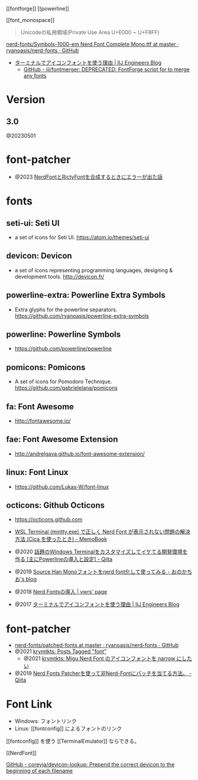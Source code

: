 [[fontforge]] [[powerline]]

[[font_monospace]]

> Unicodeの私用領域(Private Use Area U+E000 ~ U+F8FF)


[nerd-fonts/Symbols-1000-em Nerd Font Complete Mono.ttf at master · ryanoasis/nerd-fonts · GitHub](https://github.com/ryanoasis/nerd-fonts/blob/master/patched-fonts/NerdFontsSymbolsOnly/complete/Symbols-1000-em%20Nerd%20Font%20Complete%20Mono.ttf)

- [ターミナルでアイコンフォントを使う理由 | IIJ Engineers Blog](https://eng-blog.iij.ad.jp/archives/421)
  - [GitHub - iij/fontmerger: DEPRECATED: FontForge script for to merge any fonts](https://github.com/iij/fontmerger)

# Version

## 3.0

@20230501

# font-patcher

- @2023 [NerdFontとRictyFontを合成するときにエラーが出た話](https://zenn.dev/taktamur/articles/2023-01-07_nerdfont_rictyfont)

# fonts

## seti-ui: Seti UI

- a set of icons for Seti UI. https://atom.io/themes/seti-ui

## devicon: Devicon

- a set of icons representing programming languages, designing & development tools. http://devicon.fr/

## powerline-extra: Powerline Extra Symbols

- Extra glyphs for the powerline separators. https://github.com/ryanoasis/powerline-extra-symbols

## powerline: Powerline Symbols

- https://github.com/powerline/powerline

## pomicons: Pomicons

- A set of icons for Pomodoro Technique. https://github.com/gabrielelana/pomicons

## fa: Font Awesome

- http://fontawesome.io/

## fae: Font Awesome Extension

- http://andrelgava.github.io/font-awesome-extension/

## linux: Font Linux

- https://github.com/Lukas-W/font-linux

## octicons: Github Octicons

- https://octicons.github.com




- [WSL Terminal (mintty.exe) で正しく Nerd Font が表示されない問題の解決方法 (Cica を使ったとき) - MemoBook](<https://scrapbox.io/tamago324vim/WSL_Terminal_(mintty.exe)_%E3%81%A7%E6%AD%A3%E3%81%97%E3%81%8F_Nerd_Font_%E3%81%8C%E8%A1%A8%E7%A4%BA%E3%81%95%E3%82%8C%E3%81%AA%E3%81%84%E5%95%8F%E9%A1%8C%E3%81%AE%E8%A7%A3%E6%B1%BA%E6%96%B9%E6%B3%95_(Cica_%E3%82%92%E4%BD%BF%E3%81%A3%E3%81%9F%E3%81%A8%E3%81%8D)>)
- @2020 [話題のWindows Terminalをカスタマイズしてイケてる開発環境を作る [主にPowerlineの導入と設定] - Qiita](https://qiita.com/kitune_chan/items/ca9491813ed27ee0e481)
- @2019 [Source Han Monoフォントをnerd font化して使ってみる - おのかちお's blog](https://blog.katio.net/page/onokatio-adc2019-day7-sourcehan-nerdfont)
- @2018 [Nerd Fontsの導入 | vwrs’ page](https://vwrs.github.io/font/2018/09/26/nerd-fonts/)
- @2017 [ターミナルでアイコンフォントを使う理由 | IIJ Engineers Blog](https://eng-blog.iij.ad.jp/archives/421)

# font-patcher

- [nerd-fonts/patched-fonts at master · ryanoasis/nerd-fonts · GitHub](https://github.com/ryanoasis/nerd-fonts/tree/master/patched-fonts)
- @2021 [krymtkts: Posts Tagged "font"](https://krymtkts.github.io/tags/font)
  - @2021 [krymtkts: Migu Nerd Font のアイコンフォントを narrow にしたい](https://krymtkts.github.io/posts/2021-05-07-i-want-to-resize-migu-icon)
- @2019 [Nerd Fonts Patcherを使って非Nerd-Fontにパッチを当てる方法。 - Qiita](https://qiita.com/Suzukaze31/items/ddcc6d9a0a9da19f6ee3)

# Font Link

- Windows: フォントリンク
- Linux: [[fontconfig]] によるフォントのリンク

[[fontconfig]] を使う [[TerminalEmulator]] ならできる。


[[NerdFont]]

[GitHub - coreyja/devicon-lookup: Prepend the correct devicon to the beginning of each filename](https://github.com/coreyja/devicon-lookup)
